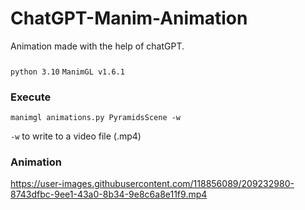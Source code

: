 # ChatGPT-Manim-Animation
Animation made with the help of chatGPT.

###
`python 3.10`
`ManimGL v1.6.1`

### Execute
`manimgl animations.py PyramidsScene -w  `

`-w`  to write to a video file (.mp4)

### Animation 
https://user-images.githubusercontent.com/118856089/209232980-8743dfbc-9ee1-43a0-8b34-9e8c6a8e11f9.mp4

